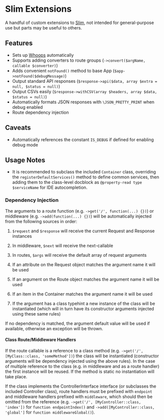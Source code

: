Slim Extensions
===============

A handful of custom extensions to [Slim](https://www.slimframework.com), not intended for general-purpose use but parts may be useful to others.


Features
--------

- Sets up [Whoops](https://filp.github.io/whoops/) automatically
- Supports adding converters to route groups (`->convert($argName, callable $converter)`)
- Adds convenient `notFound()` method to base App (`$app->notFound($debugMessage)`)
- Output standard API responses (`$response->api($data, array $extra = null, $status = null)`)
- Output CSVs easily (`$response->withCSV(array $headers, array $data, $status = null)`)
- Automatically formats JSON responses with `\JSON_PRETTY_PRINT` when debug enabled
- Route dependency injection


Caveats
-------

- Automatically references the constant `IS_DEBUG` if defined for enabling debug mode


Usage Notes
-----------

- It is recommended to subclass the included `Container` class, overriding the `registerDefaultServices()` method to define common services, then adding them to the class-level docblock as `@property-read type $serviceName` for IDE autocompletion.


### Dependency Injection

The arguments to a route function (e.g. `->get('/', function(...) {})`) or middleware (e.g. `->add(function(...) {})`) will be automatically injected from the following sources in order:

1. `$request` and `$response` will receive the current Request and Response instances

2. In middleware, `$next` will receive the next-callable

3. In routes, `$args` will receive the default array of request arguments

4. If an attribute on the Request object matches the argument name it will be used

5. If an argument on the Route object matches the argument name it will be used

6. If an item in the Container matches the argument name it will be used

7. If the argument has a class typehint a new instance of the class will be instantiated (which will in turn have its constructor arguments injected using these same rules)

If no dependency is matched, the argument default value will be used if available, otherwise an exception will be thrown.

#### Class Route/Middleware Handlers

If the route callable is a reference to a class method (e.g. `->get('/', [MyClass::class, 'someMethod'])`) the class will be instantiated (constructor arguments will be dependency injected using the above rules). In the case of multiple reference to the class (e.g. in middleware and as a route handler) the first instance will be reused. If the method is static no instantiation will take place.

If the class implements the ControllerInterface interface (or subclasses the included Controller class), route handlers must be prefixed with `endpoint` and middleware handlers prefixed with `middleware`, which should then be omitted from the reference (e.g. `->get('/', [MyController::class, 'index'])` for `function endpointIndex()` and `->add([MyController::class, 'global']` for `function middlewareGlobal()`). 
